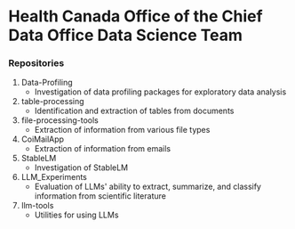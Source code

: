 # Health Canada Office of the Chief Data Office Data Science Team

### Repositories
1. Data-Profiling
   - Investigation of data profiling packages for exploratory data analysis
3. table-processing
   - Identification and extraction of tables from documents
5. file-processing-tools
   - Extraction of information from various file types
7. CoiMailApp
    - Extraction of information from emails
9. StableLM
   - Investigation of StableLM
10. LLM_Experiments
    - Evaluation of LLMs' ability to extract, summarize, and classify information from scientific literature
12. llm-tools
    - Utilities for using LLMs
